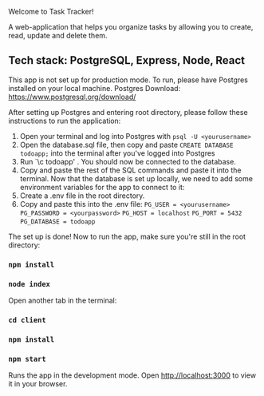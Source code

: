 Welcome to Task Tracker!

A web-application that helps you organize tasks by allowing you to create, read, update and delete them.

## Tech stack: PostgreSQL, Express, Node, React

This app is not set up for production mode. To run, please have Postgres installed on your local machine.
Postgres Download: https://www.postgresql.org/download/

After setting up Postgres and entering root directory, please follow these instructions to run the application:

1. Open your terminal and log into Postgres with `psql -U <yourusername>`
2. Open the database.sql file, then copy and paste `CREATE DATABASE todoapp;` into the terminal after you've logged into Postgres
3. Run `\c todoapp' . You should now be connected to the database.
4. Copy and paste the rest of the SQL commands and paste it into the terminal.
Now that the database is set up locally, we need to add some environment variables for the app to connect to it:
1. Create a .env file in the root directory.
2. Copy and paste this into the .env file:
`PG_USER = <yourusername>`
`PG_PASSWORD = <yourpassword>`
`PG_HOST = localhost`
`PG_PORT = 5432`
`PG_DATABASE = todoapp`

The set up is done! Now to run the app, make sure you're still in the root directory:

### `npm install`

### `node index`

Open another tab in the terminal:

### `cd client`

### `npm install`

### `npm start`

Runs the app in the development mode.
Open [http://localhost:3000](http://localhost:3000) to view it in your browser.


